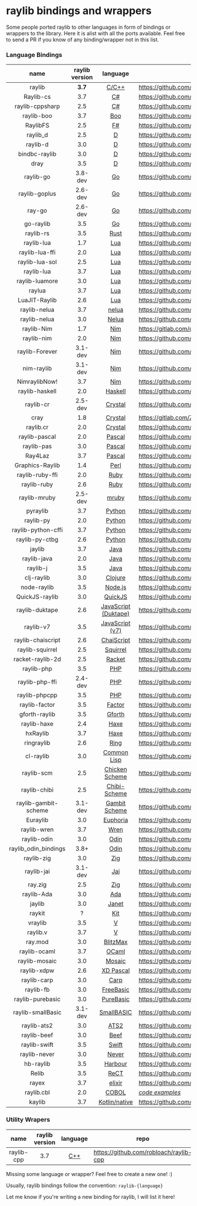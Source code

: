 # raylib bindings and wrappers

Some people ported raylib to other languages in form of bindings or wrappers to the library. Here it is alist with all the ports available. Feel free to send a PR if you know of any binding/wrapper not in this list.

### Language Bindings

|  name              | raylib version | language  | repo                                                                 |
|:------------------:|:-------------: | :--------:|----------------------------------------------------------------------|
| raylib             | **3.7** | [C/C++](https://en.wikipedia.org/wiki/C_(programming_language))    | https://github.com/raysan5/raylib    |
| Raylib-cs          | 3.7 | [C#](https://en.wikipedia.org/wiki/C_Sharp_(programming_language))       | https://github.com/ChrisDill/Raylib-cs      |
| raylib-cppsharp    | 2.5 | [C#](https://en.wikipedia.org/wiki/C_Sharp_(programming_language))       | https://github.com/phxvyper/raylib-cppsharp |
| raylib-boo         | 3.7 | [Boo](http://boo-language.github.io/) | https://github.com/Rabios/raylib-boo          |
| RaylibFS           | 2.5 | [F#](https://fsharp.org/)             | https://github.com/dallinbeutler/RaylibFS     |
| raylib_d           | 2.5 | [D](https://dlang.org/)               | https://github.com/Sepheus/raylib_d     |
| raylib-d           | 3.0 | [D](https://dlang.org/)               | https://github.com/onroundit/raylib-d     |
| bindbc-raylib      | 3.0 | [D](https://dlang.org/)               | https://github.com/o3o/bindbc-raylib   |
| dray               | 3.5 | [D](https://dlang.org/)               | https://github.com/xdrie/dray       |
| raylib-go          | 3.8-dev | [Go](https://golang.org/)             | https://github.com/gen2brain/raylib-go  |
| raylib-goplus      | 2.6-dev | [Go](https://golang.org/)             | https://github.com/Lachee/raylib-goplus         |
| ray-go             | 2.6-dev | [Go](https://golang.org/)             | https://github.com/hecate-tech/ray-go     |
| go-raylib          | 3.5 | [Go](https://golang.org/)       | https://github.com/chunqian/go-raylib  |
| raylib-rs          | 3.5 | [Rust](https://www.rust-lang.org/)    | https://github.com/deltaphc/raylib-rs     |
| raylib-lua         | 1.7 | [Lua](http://www.lua.org/)            | https://github.com/raysan5/raylib-lua       |
| raylib-lua-ffi     | 2.0 | [Lua](http://www.lua.org/)            | https://github.com/raysan5/raylib/issues/693    |
| raylib-lua-sol     | 2.5 | [Lua](http://www.lua.org/)          | https://github.com/RobLoach/raylib-lua-sol     |
| raylib-lua         | 3.7 | [Lua](http://www.lua.org/)            | https://github.com/TSnake41/raylib-lua       |
| raylib-luamore     | 3.0 | [Lua](http://www.lua.org/)            | https://github.com/HDPLocust/raylib-luamore    |
| raylua             | 3.7 | [Lua](http://www.lua.org/)            | https://github.com/Rabios/raylua          |
| LuaJIT-Raylib      | 2.6 | [Lua](http://www.lua.org/)            | https://github.com/Bambofy/LuaJIT-Raylib    |
| raylib-nelua       | 3.7 | [nelua](https://nelua.io/)            | https://github.com/edubart/nelua-decl/tree/main/libs/raylib       |
| raylib-nelua       | 3.0 | [Nelua](https://nelua.io/)            | https://github.com/Andre-LA/raylib-nelua     |
| raylib-Nim         | 1.7 | [Nim](https://nim-lang.org/)          | https://gitlab.com/define-private-public/raylib-Nim     |
| raylib-nim         | 2.0 | [Nim](https://nim-lang.org/)          | https://github.com/Skrylar/raylib-nim                  |
| raylib-Forever     | 3.1-dev | [Nim](https://nim-lang.org/)          | https://github.com/Guevara-chan/Raylib-Forever    |
| nim-raylib         | 3.1-dev | [Nim](https://nim-lang.org/)          | https://github.com/tomc1998/nim-raylib            |
| NimraylibNow!      | 3.7 | [Nim](https://nim-lang.org/)          | https://github.com/greenfork/nimraylib_now        |
| raylib-haskell     | 2.0 | [Haskell](https://www.haskell.org/)   | https://github.com/DevJac/raylib-haskell |
| raylib-cr          | 2.5-dev | [Crystal](https://crystal-lang.org/)  | https://github.com/AregevDev/raylib-cr      |
| cray               | 1.8 | [Crystal](https://crystal-lang.org/)  | https://gitlab.com/Zatherz/cray           |
| raylib.cr          | 2.0 | [Crystal](https://crystal-lang.org/)  | https://github.com/sam0x17/raylib.cr     |
| raylib-pascal      | 2.0 | [Pascal](https://en.wikipedia.org/wiki/Pascal_(programming_language))         | https://github.com/drezgames/raylib-pascal    |
| raylib-pas         | 3.0 | [Pascal](https://en.wikipedia.org/wiki/Pascal_(programming_language))         | https://github.com/tazdij/raylib-pas      |
| Ray4Laz            | 3.7 | [Pascal](https://en.wikipedia.org/wiki/Pascal_(programming_language))         | https://github.com/GuvaCode/Ray4Laz      | 
| Graphics-Raylib    | 1.4 | [Perl](https://www.perl.org/)            | https://github.com/athreef/Graphics-Raylib      |
| raylib-ruby-ffi    | 2.0 | [Ruby](https://www.ruby-lang.org/en/)    | https://github.com/D3nX/raylib-ruby-ffi      |
| raylib-ruby        | 2.6 | [Ruby](https://www.ruby-lang.org/en/)    | https://github.com/a0/raylib-ruby        |
| raylib-mruby       | 2.5-dev | [mruby](https://github.com/mruby/mruby)  | https://github.com/lihaochen910/raylib-mruby    |
| pyraylib          | 3.7 | [Python](https://www.python.org/)        |   https://github.com/Ho011/pyraylib       |
| raylib-py          | 2.0 | [Python](https://www.python.org/)        | https://github.com/overdev/raylib-py       |
| raylib-python-cffi | 3.7 | [Python](https://www.python.org/)        | https://github.com/electronstudio/raylib-python-cffi    |
| raylib-py-ctbg     | 2.6 | [Python](https://www.python.org/)        | https://github.com/overdev/raylib-py-ctbg                |
| jaylib             | 3.7 | [Java](https://en.wikipedia.org/wiki/Java_(programming_language))           | https://github.com/electronstudio/jaylib/   |
| raylib-java        | 2.0 | [Java](https://en.wikipedia.org/wiki/Java_(programming_language))           | https://github.com/XoanaIO/raylib-java   |
| raylib-j           | 3.5 | [Java](https://en.wikipedia.org/wiki/Java_(programming_language))           | https://github.com/CreedVI/Raylib-J   |
| clj-raylib         | 3.0 | [Clojure](https://clojure.org/)          | https://github.com/lsevero/clj-raylib       |
| node-raylib        | 3.5 | [Node.js](https://nodejs.org/en/)        | https://github.com/RobLoach/node-raylib     |
| QuickJS-raylib     | 3.0 | [QuickJS](https://bellard.org/quickjs/)  | https://github.com/sntg-p/QuickJS-raylib    |
| raylib-duktape     | 2.6 | [JavaScript (Duktape)](https://en.wikipedia.org/wiki/JavaScript) | https://github.com/RobLoach/raylib-duktape |
| raylib-v7          | 3.5 | [JavaScript (v7)](https://en.wikipedia.org/wiki/JavaScript)      | https://github.com/Rabios/raylib-v7        |
| raylib-chaiscript  | 2.6 | [ChaiScript](http://chaiscript.com/)     | https://github.com/RobLoach/raylib-chaiscript        |
| raylib-squirrel    | 2.5 | [Squirrel](http://www.squirrel-lang.org/)     | https://github.com/RobLoach/raylib-squirrel    |
| racket-raylib-2d   | 2.5 | [Racket](https://racket-lang.org/)       | https://github.com/arvyy/racket-raylib-2d           |
| raylib-php         | 3.5 | [PHP](https://en.wikipedia.org/wiki/PHP)      | https://github.com/joseph-montanez/raylib-php   |
| raylib-php-ffi     | 2.4-dev | [PHP](https://en.wikipedia.org/wiki/PHP)      | https://github.com/oraoto/raylib-php-ffi      |
| raylib-phpcpp      | 3.5 | [PHP](https://en.wikipedia.org/wiki/PHP)      | https://github.com/oraoto/raylib-phpcpp      |
| raylib-factor      | 3.5 | [Factor](https://factorcode.org/)        | https://github.com/ArnautDaniel/raylib-factor   |
| gforth-raylib      | 3.5 | [Gforth](https://gforth.org/)            | https://github.com/ArnautDaniel/gforth-raylib   |
| raylib-haxe        | 2.4 | [Haxe](https://haxe.org/)                | https://github.com/ibilon/raylib-haxe           |
| hxRaylib           | 3.7 | [Haxe](https://haxe.org/)                | https://github.com/ForeignSasquatch/hxRaylib    |
| ringraylib         | 2.6 | [Ring](http://ring-lang.sourceforge.net/)  | https://github.com/ringpackages/ringraylib     |
| cl-raylib          | 3.0 | [Common Lisp](https://common-lisp.net/)    | https://github.com/longlene/cl-raylib    |
| raylib-scm         | 2.5 | [Chicken Scheme](https://www.call-cc.org/) | https://github.com/yashrk/raylib-scm     |
| raylib-chibi       | 2.5 | [Chibi-Scheme](https://github.com/ashinn/chibi-scheme)   | https://github.com/VincentToups/raylib-chibi  |
| raylib-gambit-scheme | 3.1-dev | [Gambit Scheme](https://github.com/gambit/gambit)   | https://github.com/georgjz/raylib-gambit-scheme  |
| Euraylib           | 3.0 | [Euphoria](https://openeuphoria.org/)  | https://github.com/gAndy50/Euraylib          |
| raylib-wren        | 3.7 | [Wren](http://wren.io/)           | https://github.com/TSnake41/raylib-wren           |
| raylib-odin        | 3.0 | [Odin](https://odin-lang.org/)            | https://github.com/kevinw/raylib-odin     |
| raylib_odin_bindings | 3.8+ | [Odin](https://odin-lang.org/)            | https://github.com/Deathbat2190/raylib_odin_bindings     |
| raylib-zig         | 3.0 | [Zig](https://ziglang.org/)               | https://github.com/Not-Nik/raylib-zig     |
| raylib-jai         | 3.1-dev | [Jai](https://github.com/BSVino/JaiPrimer/blob/master/JaiPrimer.md)  | https://github.com/kevinw/raylib-jai   |
| ray.zig            | 2.5 | [Zig](https://ziglang.org/)               | https://github.com/BitPuffin/zig-raylib-experiments |
| raylib-Ada         | 3.0 | [Ada](https://www.adacore.com/about-ada)  | https://github.com/mimo/raylib-Ada        |
| jaylib             | 3.0 | [Janet](https://janet-lang.org/)          | https://github.com/janet-lang/jaylib      |
| raykit             | ? | [Kit](https://www.kitlang.org/)           | https://github.com/Gamerfiend/raykit      |
| vraylib            | 3.5 | [V](https://vlang.io/)                    | https://github.com/waotzi/vraylib      |
| raylib.v           | 3.7 | [V](https://vlang.io/)                    | https://github.com/irishgreencitrus/raylib.v |
| ray.mod            | 3.0 | [BlitzMax](https://blitzmax.org/)         | https://github.com/bmx-ng/ray.mod         |
| raylib-ocaml       | 3.7 | [OCaml](https://ocaml.org/)               | https://github.com/tjammer/raylib-ocaml   |
| raylib-mosaic      | 3.0 | [Mosaic](https://github.com/sal55/langs/tree/master/Mosaic)     | https://github.com/pluckyporcupine/raylib-mosaic   |
| raylib-xdpw        | 2.6 | [XD Pascal](https://github.com/vtereshkov/xdpw)     | https://github.com/vtereshkov/raylib-xdpw   |
| raylib-carp        | 3.0 | [Carp](https://github.com/carp-lang/Carp)           | https://github.com/pluckyporcupine/raylib-carp   |
| raylib-fb          | 3.0 | [FreeBasic](https://www.freebasic.net/)    | https://github.com/IchMagBier/raylib-fb  |
| raylib-purebasic   | 3.0 | [PureBasic](https://www.purebasic.com/)    | https://github.com/D-a-n-i-l-o/raylib-purebasic   |
| raylib-smallBasic  | 3.1-dev | [SmallBASIC](https://github.com/smallbasic/SmallBASIC) | https://github.com/smallbasic/smallbasic.plugins/tree/master/raylib |
| raylib-ats2        | 3.0 | [ATS2](http://www.ats-lang.org/)           | https://github.com/mephistopheles-8/raylib-ats2      |
| raylib-beef        | 3.0 | [Beef](https://www.beeflang.org/)          | https://github.com/M0n7y5/raylib-beef    |
| raylib-swift       | 3.5 | [Swift](https://swift.org/)                | https://github.com/conifer-dev/raylib-swift |
| raylib-never       | 3.0 | [Never](https://github.com/never-lang/never) | https://github.com/never-lang/raylib-never |
| hb-raylib          | 3.5 | [Harbour](https://harbour.github.io)                 | https://github.com/MarcosLeonardoMendezGerencir/hb-raylib |
| Relib              | 3.5 | [ReCT](https://github.com/RedCubeDev-ByteSpace/ReCT) | https://github.com/RedCubeDev-ByteSpace/Relib |
| rayex              | 3.7 | [elixir](https://elixir-lang.org/)         | https://github.com/shiryel/rayex |
| raylib.cbl         | 2.0 | [COBOL](https://en.wikipedia.org/wiki/COBOL)        | *[code examples](https://github.com/Martinfx/Cobol/tree/master/OpenCobol/Games/raylib)* |
| kaylib             | 3.7 | [Kotlin/native](https://kotlinlang.org) | https://github.com/electronstudio/kaylib |

### Utility Wrapers

|  name              | raylib version | language  | repo                                                                 |
|:------------------:|:-------------: | :--------:|----------------------------------------------------------------------|
| raylib-cpp         | 3.7 | [C++](https://en.wikipedia.org/wiki/C%2B%2B)     | https://github.com/robloach/raylib-cpp      |
 
Missing some language or wrapper? Feel free to create a new one! :)

Usually, raylib bindings follow the convention: `raylib-{language}`

Let me know if you're writing a new binding for raylib, I will list it here!
